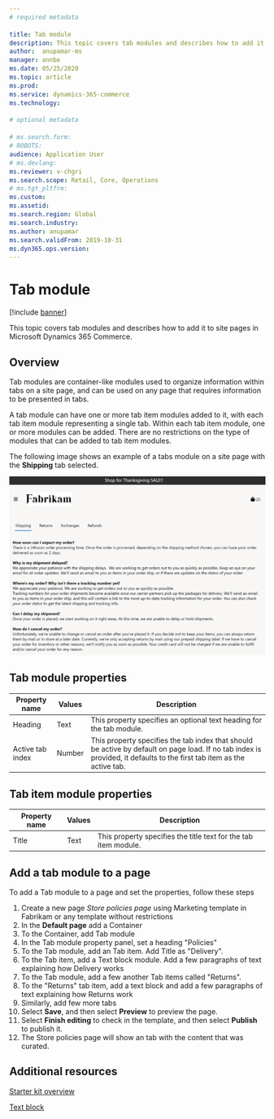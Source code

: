 ```yaml
---
# required metadata

title: Tab module 
description: This topic covers tab modules and describes how to add it to site pages in Microsoft Dynamics 365 Commerce.
author:  anupamar-ms
manager: annbe
ms.date: 05/25/2020
ms.topic: article
ms.prod: 
ms.service: dynamics-365-commerce
ms.technology: 

# optional metadata

# ms.search.form: 
# ROBOTS: 
audience: Application User
# ms.devlang: 
ms.reviewer: v-chgri
ms.search.scope: Retail, Core, Operations
# ms.tgt_pltfrm: 
ms.custom: 
ms.assetid: 
ms.search.region: Global
ms.search.industry: 
ms.author: anupamar
ms.search.validFrom: 2019-10-31
ms.dyn365.ops.version: 
---
```


# Tab module

[!include [banner](includes/banner.md)]

This topic covers tab modules and describes how to add it to site pages in Microsoft Dynamics 365 Commerce.

## Overview

Tab modules are container-like modules used to organize information within tabs on a site page, and can be used on any page that requires information to be presented in tabs.

A tab module can have one or more tab item modules added to it, with each tab item module representing a single tab. Within each tab item module, one or more modules can be added. There are no restrictions on the type of modules that can be added to tab item modules.

The following image shows an example of a tabs module on a site page with the **Shipping** tab selected.

![Example of a tab module](./media/ecommerce-tab.PNG)

## Tab module properties

| Property name  | Values | Description |
|----------------|--------|-------------|
| Heading          | Text | This property specifies an optional text heading for the tab module.|
| Active tab index  | Number | This property specifies the tab index that should be active by default on page load. If no tab index is provided, it defaults to the first tab item as the active tab. |

## Tab item module properties

| Property name  | Values | Description |
|----------------|--------|-------------|
| Title          | Text|  This property specifies the title text for the tab item module.|

## Add a tab module to a page

To add a Tab module to a page and set the properties, follow these steps
1. Create a new page *Store policies page* using Marketing template in Fabrikam or any template without restrictions
1. In the **Default page** add a Container
1. To the Container, add Tab module
1. In the Tab module property panel, set a heading "Policies"
1. To the Tab module, add an Tab item. Add Title as "Delivery".
1. To the Tab item, add a Text block module. Add a few paragraphs of text explaining how Delivery works
1. To the Tab module, add a few another Tab items called "Returns".
1. To the "Returns" tab item, add a text block and add a few paragraphs of text explaining how Returns work
1. Similarly, add few more tabs 
1. Select **Save**, and then select **Preview** to preview the page.
1. Select **Finish editing** to check in the template, and then select **Publish** to publish it. 
1. The Store policies page will show an tab with the content that was curated.

## Additional resources

[Starter kit overview](starter-kit-overview.md)

[Text block](add-content-rich-block.md)
